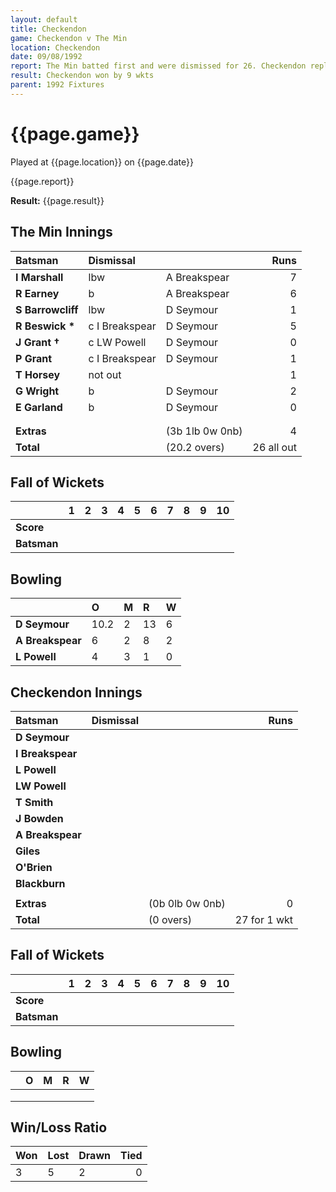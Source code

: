 ```yaml
---
layout: default
title: Checkendon
game: Checkendon v The Min
location: Checkendon
date: 09/08/1992
report: The Min batted first and were dismissed for 26. Checkendon replied with 27 for 1 wkt
result: Checkendon won by 9 wkts
parent: 1992 Fixtures
---
```


# {{page.game}}

Played at {{page.location}} on {{page.date}}

{{page.report}}

**Result:** {{page.result}}

## The Min Innings

| Batsman | Dismissal |  | Runs |
|:---|:---|---|---:|
| **I Marshall** | lbw | A Breakspear | 7 | 
| **R Earney** | b | A Breakspear | 6 | 
| **S Barrowcliff** | lbw | D Seymour | 1 | 
| **R Beswick &#42;** | c I Breakspear | D Seymour | 5 | 
| **J Grant &#8224;** | c LW Powell | D Seymour | 0 | 
| **P Grant** | c I Breakspear | D Seymour | 1 | 
| **T Horsey** | not out |  | 1 | 
| **G Wright** | b | D Seymour | 2 | 
| **E Garland** | b | D Seymour | 0 | 
|  |  |  |  |
|  |  |  |  |
| **Extras** | | (3b 1lb 0w 0nb) | 4 | 
| **Total** | | (20.2 overs) | 26 all out | 

## Fall of Wickets

| | 1 | 2 | 3 | 4 | 5 | 6 | 7 | 8 | 9 | 10 |
|---|:---:|:---:|:---:|:---:|:---:|:---:|:---:|:---:|:---:|:---:|
| **Score** |  |  |  |  |  |  |  |  |  |  |
| **Batsman** |  |  |  |  |  |  |  |  |  |  |

## Bowling

| | O | M | R | W |
|---|:---|:---|:---|:---|
| **D Seymour** | 10.2 | 2 | 13 | 6 | 
| **A Breakspear** | 6 | 2 | 8 | 2 | 
| **L Powell** | 4 | 3 | 1 | 0 | 

## Checkendon Innings

| Batsman | Dismissal |  | Runs |
|:---|:---|---|---:|
| **D Seymour** |  |  |  | 
| **I Breakspear** |  |  |  | 
| **L Powell** |  |  |  | 
| **LW Powell** | |  |  | 
| **T Smith** |  |  |  |
| **J Bowden** |  |  |  |
| **A Breakspear** |  |  |  |
| **Giles** |  |  |  |
| **O'Brien** |  |  |  |
| **Blackburn** |  |  |  |
|  |  |  |  |
| **Extras** | | (0b 0lb 0w 0nb) | 0 | 
| **Total** | | (0 overs) | 27 for 1 wkt | 

## Fall of Wickets

| | 1 | 2 | 3 | 4 | 5 | 6 | 7 | 8 | 9 | 10 |
|---|:---:|:---:|:---:|:---:|:---:|:---:|:---:|:---:|:---:|:---:|
| **Score** |  |  |  |  |  |  |  |  |  |  |
| **Batsman** |  |  |  |  |  |  |  |  |  |  |

## Bowling

| | O | M | R | W |
|---|:---|:---|:---|:---|
|  |  |  |  |  | 
|  |  |  |  |  | 
|  |  |  |  |  | 


## Win/Loss Ratio

| Won | Lost | Drawn | Tied |
|:---|:---|:---|---:|
| 3 | 5 | 2 | 0 |